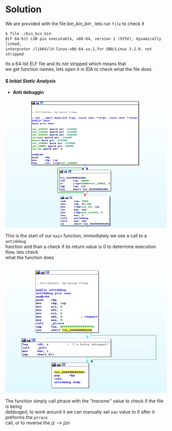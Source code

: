 # Solution

We are provided with the file *bin_bin_bin* , lets
run `file` to check it 

```
$ file ./bin_bin_bin
ELF 64-bit LSB pie executable, x86-64, version 1 (SYSV), dynamically linked,  
interpreter /lib64/ld-linux-x86-64.so.2,for GNU/Linux 3.2.0, not stripped
```
Its a 64-bit ELF file and its not stripped which means that  
we get function names, lets open it in IDA to check  what the file does.
&nbsp;
&nbsp;


#### $ *Initial Static Analysis*
* __Anti debuggin__
<img src="./screenshots/main_1.png" width="560" height=400>

This is the start of our `main` function, immediately we see a call to a  `antidebug`  
function and than a check if its return value is 0 to determine execution flow, lets check  
what the function does

<img src="./screenshots/anti_debug.png" width="560" height=400>
  
The function simply call ptrace with the _"traceme"_ value to check if the file is being  
debbuged, to work around it we can manually set `eax` value to 0 after it preforms the `ptrace`  
call, or to reverse the _jz_ --> _jzn_











